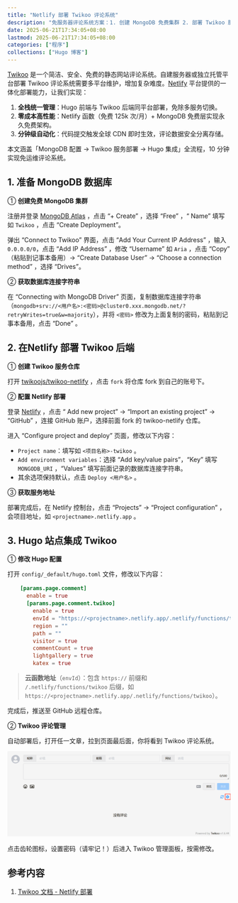 ```yaml
---
title: "Netlify 部署 Twikoo 评论系统"
description: "免服务器评论系统方案：1. 创建 MongoDB 免费集群 2. 部署 Twikoo 服务到 Netlify 3. 开启 Hugo 评论功能"
date: 2025-06-21T17:34:05+08:00
lastmod: 2025-06-21T17:34:05+08:00
categories: ["程序"]
collections: ["Hugo 博客"]
---
```


<!--more-->

[Twikoo](https://twikoo.js.org/) 是一个简洁、安全、免费的静态网站评论系统。自建服务器或独立托管平台部署 Twikoo 评论系统需要多平台维护，增加复杂难度。[Netlify](https://app.netlify.com/) 平台提供的一体化部署能力，让我们实现：

1. **全栈统一管理**：Hugo 前端与 Twikoo 后端同平台部署，免除多服务切换。
2. **零成本高性能**：Netlify 函数（免费 125k 次/月）+ MongoDB 免费层实现永久免费架构。
3. **分钟级自动化**：代码提交触发全球 CDN 即时生效，评论数据安全分离存储。

本文涵盖「MongoDB 配置 → Twikoo 服务部署 → Hugo 集成」全流程，10 分钟实现免运维评论系统。

## 1. 准备 MongoDB 数据库

① **创建免费 MongoDB 集群**

注册并登录 [MongoDB Atlas](https://www.mongodb.com/cloud/atlas/register) ，点击 “+ Create” ，选择 “Free” ，“ Name” 填写如 `Twikoo` ，点击 “Create Deployment”。

弹出 “Connect to Twikoo” 界面，点击 “Add Your Current IP Address” ，输入 `0.0.0.0/0`，点击 “Add IP Address” ，修改 “Username” 如 `Aria` ，点击 “Copy” （粘贴到记事本备用）→ “Create Database User” → “Choose a connection method” ，选择  “Drives”。

② **获取数据库连接字符串**

在 “Connecting with MongoDB Driver” 页面，复制数据库连接字符串（`mongodb+srv://<用户名>:<密码>@cluster0.xxx.mongodb.net/?retryWrites=true&w=majority`），并将 `<密码>` 修改为上面复制的密码，粘贴到记事本备用，点击 “Done” 。

## 2. 在Netlify 部署 Twikoo 后端

① **创建 Twikoo 服务仓库**

打开 [twikoojs/twikoo-netlify](https://bgithub.xyz/twikoojs/twikoo-netlify) ，点击 `fork` 将仓库 fork 到自己的账号下。

② **配置 Netlify 部署**

登录 [Netlify](https://app.netlify.com) ，点击 “ Add new project” → “Import an existing project” → “GitHub” ，连接 GitHub 账户，选择前面 fork 的 twikoo-netlify 仓库。

进入 “Configure project and deploy” 页面，修改以下内容：

- `Project name`：填写如 `<项目名称>-twikoo` 。
- `Add environment variables`：选择 “Add key/value pairs”，“Key” 填写 `MONGODB_URI` ，“Values” 填写前面记录的数据库连接字符串。
- 其余选项保持默认，点击 `Deploy <用户名>` 。

③ **获取服务地址**

部署完成后，在 Netlify 控制台，点击 “Projects” → “Project configuration” ，会项目地址，如 `<projectname>.netlify.app` 。

## 3. Hugo 站点集成 Twikoo

① **修改 Hugo 配置**

打开 `config/_default/hugo.toml` 文件，修改以下内容：

```toml
    [params.page.comment]
      enable = true
      [params.page.comment.twikoo]
        enable = true
        envId = "https://<projectname>.netlify.app/.netlify/functions/twikoo"
        region = ""
        path = ""
        visitor = true
        commentCount = true
        lightgallery = true
        katex = true
```

> **云函数地址**（`envId`）：包含 `https://` 前缀和 `/.netlify/functions/twikoo` 后缀，如 `https://<projectname>.netlify.app/.netlify/functions/twikoo`）。

完成后，推送至 GitHub 远程仓库。

② **Twikoo 评论管理**

自动部署后，打开任一文章，拉到页面最后面，你将看到 Twikoo 评论系统。

![配置Twikoo](pic3-1.png)

点击齿轮图标，设置密码（请牢记！）后进入 Twikoo 管理面板，按需修改。

## 参考内容

1. [Twikoo 文档 - Netlify 部署](https://twikoo.js.org/backend.html#netlify-%E9%83%A8%E7%BD%B2)
